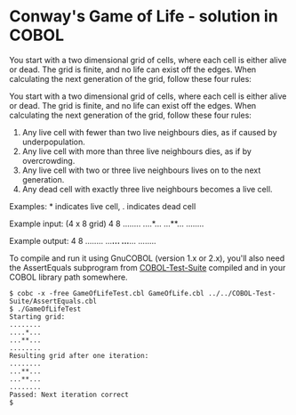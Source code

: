 # Conway's Game of Life - solution in COBOL

You start with a two dimensional grid of cells, where
each cell is either alive or dead. The grid is finite,
and no life can exist off the edges. When calculating
the next generation of the grid, follow these four rules:

You start with a two dimensional grid of cells, where
each cell is either alive or dead. The grid is finite,
and no life can exist off the edges. When calculating
the next generation of the grid, follow these four rules:


1. Any live cell with fewer than two live neighbours
   dies, as if caused by underpopulation.
2. Any live cell with more than three live neighbours
   dies, as if by overcrowding.
3. Any live cell with two or three live neighbours
   lives on to the next generation.
4. Any dead cell with exactly three live neighbours
   becomes a live cell.

Examples: * indicates live cell, . indicates dead cell

Example input: (4 x 8 grid)
4 8
........
....*...
...**...
........

Example output:
4 8
........
...**...
...**...
........

To compile and run it using GnuCOBOL (version 1.x or 2.x), you'll also need the AssertEquals subprogram from [COBOL-Test-Suite](https://github.com/mikebharris/COBOL-Test-Suite) compiled and in your COBOL library path somewhere.

```
$ cobc -x -free GameOfLifeTest.cbl GameOfLife.cbl ../../COBOL-Test-Suite/AssertEquals.cbl
$ ./GameOfLifeTest
Starting grid:
........
....*...
...**...
........
Resulting grid after one iteration:
........
...**...
...**...
........
Passed: Next iteration correct
$
```
